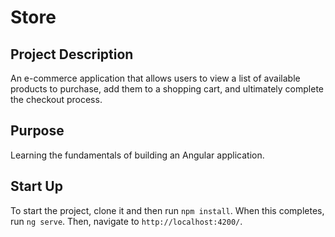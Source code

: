 # Store

## Project Description

An e-commerce application that allows users to view a list of available products to purchase, add them to a shopping cart, and ultimately complete the checkout process.

## Purpose

Learning the fundamentals of building an Angular application.

## Start Up

To start the project, clone it and then run `npm install`.
When this completes, run `ng serve`.
Then, navigate to `http://localhost:4200/`.
